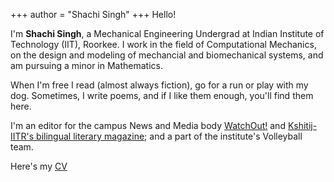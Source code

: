 +++
author = "Shachi Singh"
+++
Hello! 

I'm **Shachi Singh**, a Mechanical Engineering Undergrad at Indian Institute of Technology (IIT), Roorkee. I work in the field of Computational Mechanics, on the design and modeling of mechancial and biomechanical systems, and am pursuing a minor in Mathematics.

When I'm free I read (almost always fiction), go for a run or play with my dog. Sometimes, I write poems, and if I like them enough, you'll find them here.

I'm an editor for the campus News and Media body [WatchOut!](http://watchout.iitr.ac.in/) and [Kshitij-IITR's bilingual literary magazine](http://kshitij.iitr.ac.in/); and a part of the institute's Volleyball team.

Here's my [CV](https://docs.google.com/document/d/1av6wJnL_IF2qGhwBz4r6uL05DgIwTHr4-IyFUBX52mo/view?format=pdf#) 

